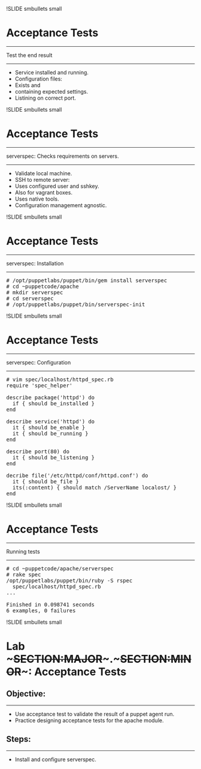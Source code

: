 !SLIDE smbullets small
# Acceptance Tests

****

Test the end result

****

* Service installed and running.
* Configuration files:
 * Exists and
 * containing expected settings.
* Listining on correct port.

!SLIDE smbullets small
# Acceptance Tests

****

serverspec: Checks requirements on servers.

****

* Validate local machine.
* SSH to remote server:
 * Uses configured user and sshkey.
 * Also for vagrant boxes.
* Uses native tools.
* Configuration management agnostic.

!SLIDE smbullets small
# Acceptance Tests

*****

serverspec: Installation

****

<pre>
# /opt/puppetlabs/puppet/bin/gem install serverspec
# cd ~puppetcode/apache
# mkdir serverspec
# cd serverspec
# /opt/puppetlabs/puppet/bin/serverspec-init
</pre>

!SLIDE smbullets small
# Acceptance Tests

*****

serverspec: Configuration

****

<pre>
# vim spec/localhost/httpd_spec.rb
require 'spec_helper'

describe package('httpd') do
  if { should be_installed }
end

describe service('httpd') do
  it { should be_enable }
  it { should be_running }
end

describe port(80) do
  it { should be_listening }
end

decribe file('/etc/httpd/conf/httpd.conf') do
  it { should be_file }
  its(:content) { should match /ServerName localost/ }
end
</pre>

!SLIDE smbullets small
# Acceptance Tests

*****

Running tests

****

<pre>
# cd ~puppetcode/apache/serverspec
# rake spec
/opt/puppetlabs/puppet/bin/ruby -S rspec
  spec/localhost/httpd_spec.rb
...

Finished in 0.098741 seconds
6 examples, 0 failures
</pre>

!SLIDE smbullets small
# Lab ~~~SECTION:MAJOR~~~.~~~SECTION:MINOR~~~: Acceptance Tests

## Objective:

****

* Use acceptance test to validate the result of a puppet agent run.
* Practice designing acceptance tests for the apache module.

## Steps:

****

* Install and configure serverspec.
